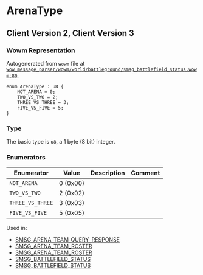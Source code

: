 # ArenaType

## Client Version 2, Client Version 3

### Wowm Representation

Autogenerated from `wowm` file at [`wow_message_parser/wowm/world/battleground/smsg_battlefield_status.wowm:80`](https://github.com/gtker/wow_messages/tree/main/wow_message_parser/wowm/world/battleground/smsg_battlefield_status.wowm#L80).

```rust,ignore
enum ArenaType : u8 {
    NOT_ARENA = 0;
    TWO_VS_TWO = 2;
    THREE_VS_THREE = 3;
    FIVE_VS_FIVE = 5;
}
```
### Type
The basic type is `u8`, a 1 byte (8 bit) integer.
### Enumerators
| Enumerator | Value  | Description | Comment |
| --------- | -------- | ----------- | ------- |
| `NOT_ARENA` | 0 (0x00) |  |  |
| `TWO_VS_TWO` | 2 (0x02) |  |  |
| `THREE_VS_THREE` | 3 (0x03) |  |  |
| `FIVE_VS_FIVE` | 5 (0x05) |  |  |

Used in:
* [SMSG_ARENA_TEAM_QUERY_RESPONSE](smsg_arena_team_query_response.md)
* [SMSG_ARENA_TEAM_ROSTER](smsg_arena_team_roster.md)
* [SMSG_ARENA_TEAM_ROSTER](smsg_arena_team_roster.md)
* [SMSG_BATTLEFIELD_STATUS](smsg_battlefield_status.md)
* [SMSG_BATTLEFIELD_STATUS](smsg_battlefield_status.md)

